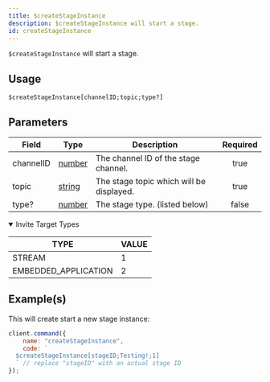 ```yaml
---
title: $createStageInstance
description: $createStageInstance will start a stage.
id: createStageInstance
---
```


`$createStageInstance` will start a stage.

## Usage

```aoi
$createStageInstance[channelID;topic;type?]
```

## Parameters

| Field     | Type                                                                                              | Description                              | Required |
| --------- | ------------------------------------------------------------------------------------------------- | ---------------------------------------- | :------: |
| channelID | [number](https://developer.mozilla.org/en-US/docs/Web/JavaScript/Reference/Global_Objects/Number) | The channel ID of the stage channel.     |   true   |
| topic     | [string](https://developer.mozilla.org/en-US/docs/Web/JavaScript/Reference/Global_Objects/String) | The stage topic which will be displayed. |   true   |
| type?     | [number](https://developer.mozilla.org/en-US/docs/Web/JavaScript/Reference/Global_Objects/Number) | The stage type. (listed below)           |  false   |

<details open>
  <summary>Invite Target Types</summary>

<table>
  <thead>
    <tr>
      <th>TYPE</th>
      <th>VALUE</th>
    </tr>
  </thead>
  <tbody>
    <tr>
      <td>STREAM</td>
      <td>1</td>
    </tr>
    <tr>
      <td>EMBEDDED_APPLICATION</td>
      <td>2</td>
    </tr>
  </tbody>
</table>
</details>

## Example(s)

This will create start a new stage instance:

```javascript
client.command({
    name: "createStageInstance",
    code: `
  $createStageInstance[stageID;Testing!;1] 
  ` // replace "stageID" with an actual stage ID
});
```
